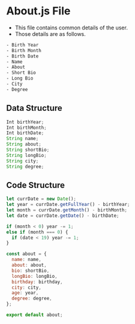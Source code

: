 # About.js File

- This file contains common details of the user.
- Those details are as follows.

```txt
- Birth Year
- Birth Month
- Birth Date
- Name
- About
- Short Bio
- Long Bio
- City
- Degree
```

## Data Structure

```js
Int birthYear;
Int birthMonth;
Int birthDate;
String name;
String about;
String shortBio;
String longBio;
String city;
String degree;
```

## Code Structure

```js
let currDate = new Date();
let year = currDate.getFullYear() - birthYear;
let month = currDate.getMonth() - birthMonth;
let date = currDate.getDate() - birthDate;

if (month < 0) year -= 1;
else if (month === 0) {
  if (date < 19) year -= 1;
}

const about = {
  name: name,
  about: about,
  bio: shortBio,
  longBio: longBio,
  birthday: birthday,
  city: city,
  age: year,
  degree: degree,
};

export default about;
```
